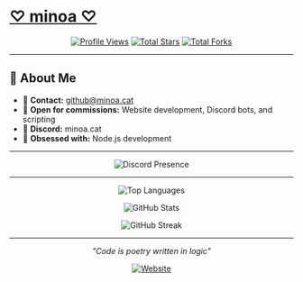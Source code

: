 # [♡ minoa ♡](https://minoa.cat)

<div align="center">
  
[![Profile Views](https://komarev.com/ghpvc/?username=m1noa&label=Profile%20views&color=ffa1bf&style=for-the-badge)](https://github.com/m1noa)
[![Total Stars](https://img.shields.io/badge/dynamic/json?&label=Total%20Stars&color=ffa1bf&style=for-the-badge&query=%24.stars&url=https://api.github-star-counter.workers.dev/user/m1noa)](https://github.com/m1noa)
[![Total Forks](https://img.shields.io/badge/dynamic/json?&label=Total%20Forks&color=ffa1bf&style=for-the-badge&query=%24.forks&url=https://api.github-star-counter.workers.dev/user/m1noa)](https://github.com/m1noa)

</div>

---

## 💫 About Me

- 📧 **Contact:** github@minoa.cat
- 💼 **Open for commissions:** Website development, Discord bots, and scripting
- 💬 **Discord:** minoa.cat
- 💖 **Obsessed with:** Node.js development

---
<div align="center">
  
![Discord Presence](https://lanyard.cnrad.dev/api/919656376807092304?bg=1a1c1f&borderRadius=12px&gradient=ffa1bf&hideDiscrim=true&globalName=true&idleMessage=Coding%20something%20cool..&useDisplayName=true&animated=true)

</div>

---

<div align="center">
  
![Top Languages](https://github-readme-stats.vercel.app/api/top-langs/?username=M1noa&include_all_commits=true&bg_color=1a1c1f&hide_border=true&theme=dark&border_radius=12px&hide=css,mdx,batchfile&title_color=ffa1bf&text_color=ffffff&icon_color=ffa1bf&layout=compact)

![GitHub Stats](https://github-readme-stats.vercel.app/api?username=M1noa&include_all_commits=true&bg_color=1a1c1f&hide_border=true&theme=dark&border_radius=12px&title_color=ffa1bf&text_color=ffffff&icon_color=ffa1bf&show_icons=true)

![GitHub Streak](https://streak-stats.demolab.com?user=M1noa&theme=dark&background=1a1c1f&border=ffa1bf&stroke=ffa1bf&ring=ffa1bf&fire=ffa1bf&currStreakNum=ffffff&sideNums=ffffff&currStreakLabel=ffa1bf&sideLabels=ffa1bf&dates=ffffff&hide_border=true&border_radius=12)

</div>

---

<div align="center">

*"Code is poetry written in logic"*

[![Website](https://img.shields.io/badge/🌐%20Website-minoa.cat-ffa1bf?style=for-the-badge&labelColor=1a1c1f)](https://minoa.cat)

</div>
